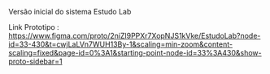 Versão inicial do sistema Estudo Lab


Link Prototipo : https://www.figma.com/proto/2niZl9PPXr7XopNJS1kVke/EstudoLab?node-id=33-430&t=cwjLaLVn7WUH13By-1&scaling=min-zoom&content-scaling=fixed&page-id=0%3A1&starting-point-node-id=33%3A430&show-proto-sidebar=1
